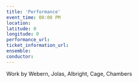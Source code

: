 ```yaml
---
title: 'Performance'
event_time: 08:00 PM
location:
latitude: 0
longitude: 0
performance_url:
ticket_information_url:
ensemble:
conductor:
---
```

Work by Webern, Jolas, Albright, Cage, Chambers